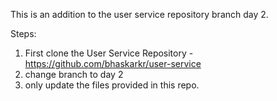 This is an addition to the user service repository branch day 2. 

Steps:
  1. First clone the User Service Repository - https://github.com/bhaskarkr/user-service
  2. change branch to day 2 
  3. only update the files provided in this repo.

